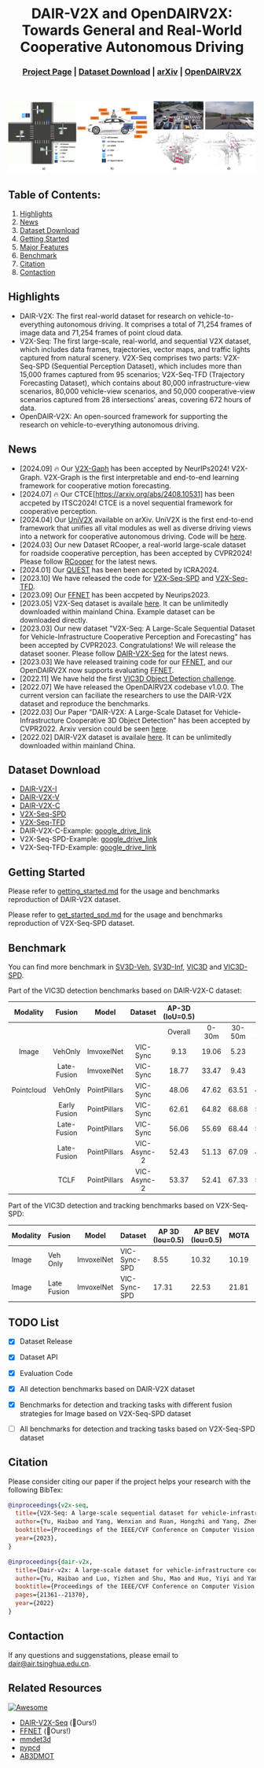 <div align="center">   
  
# DAIR-V2X and OpenDAIRV2X: Towards General and Real-World Cooperative Autonomous Driving

</div>

<h3 align="center">
    <a href="https://thudair.baai.ac.cn/index">Project Page</a> |
    <a href="#dataset">Dataset Download</a> |
    <a href="https://arxiv.org/abs/2204.05575">arXiv</a> |
    <a href="https://github.com/AIR-THU/DAIR-V2X/">OpenDAIRV2X</a> 
</h3>

<br><br>
![teaser](resources/deployment-visual.png)

## Table of Contents:
1. [Highlights](#high)
2. [News](#news)
3. [Dataset Download](#dataset)
4. [Getting Started](#start)
5. [Major Features](#features)
6. [Benchmark](#benchmark)
7. [Citation](#citation)
8. [Contaction](#contaction)

## Highlights <a name="high"></a>
- DAIR-V2X: The first real-world dataset for research on vehicle-to-everything autonomous driving. It comprises a total of 71,254 frames of image data and 71,254 frames of point cloud data.
- V2X-Seq:  The first large-scale, real-world, and sequential V2X dataset, which includes data frames, trajectories, vector maps, and traffic lights captured from natural scenery.  V2X-Seq comprises two parts: V2X-Seq-SPD (Sequential Perception Dataset), which includes more than 15,000 frames captured from 95 scenarios; V2X-Seq-TFD (Trajectory Forecasting Dataset), which contains about 80,000 infrastructure-view scenarios, 80,000 vehicle-view scenarios, and 50,000 cooperative-view scenarios captured from 28 intersections' areas, covering 672 hours of data.
- OpenDAIR-V2X: An open-sourced framework for supporting the research on  vehicle-to-everything autonomous driving.

## News <a name="news"></a>
* [2024.09] 🔥 Our [V2X-Gaph](https://github.com/AIR-THU/V2X-Graph) has been accepted by NeurIPs2024! V2X-Graph. V2X-Graph is the first interpretable and end-to-end learning framework for cooperative motion forecasting.
* [2024.07] 🔥 Our CTCE[https://arxiv.org/abs/2408.10531] has been accpeted by ITSC2024! CTCE is a novel sequential framework for cooperative perception. 
* [2024.04] Our [UniV2X](https://arxiv.org/abs/2404.00717) available on arXiv. UniV2X is the first end-to-end framework that unifies all vital modules as well as diverse driving views into a network for cooperative autonomous driving. Code will be [here](https://github.com/AIR-THU/UniV2X).
* [2024.03] Our new Dataset RCooper, a real-world large-scale dataset for roadside cooperative perception, has been accepted by CVPR2024! Please follow [RCooper](https://github.com/AIR-THU/DAIR-RCooper) for the latest news.
* [2024.01] Our [QUEST](https://arxiv.org/abs/2308.01804) has been been accpeted by ICRA2024.
* [2023.10] We have released the code for [V2X-Seq-SPD](https://github.com/AIR-THU/DAIR-V2X) and [V2X-Seq-TFD](https://github.com/AIR-THU/DAIR-V2X-Seq).
* [2023.09] Our [FFNET](https://github.com/haibao-yu/FFNet-VIC3D) has been accpeted by Neurips2023.
* [2023.05] V2X-Seq dataset is availale [here](https://thudair.baai.ac.cn/index). It can be unlimitedly downloaded within mainland China. Example dataset can be downloaded directly.
* [2023.03] Our new dataset "V2X-Seq: A Large-Scale Sequential Dataset for Vehicle-Infrastructure Cooperative Perception and Forecasting" has been accepted by CVPR2023. Congratulations! We will release the dataset sooner. Please follow [DAIR-V2X-Seq](https://github.com/AIR-THU/DAIR-V2X-Seq) for the latest news.
* [2023.03] We have released training code for our [FFNET](https://github.com/haibao-yu/FFNet-VIC3D), and our OpenDAIRV2X now supports evaluating [FFNET](https://github.com/haibao-yu/FFNet-VIC3D).
* [2022.11] We have held the first [VIC3D Object Detection challenge](https://aistudio.baidu.com/aistudio/competition/detail/522/0/introduction). 
* [2022.07] We have released the OpenDAIRV2X codebase v1.0.0.
  The current version can faciliate the researchers to use the DAIR-V2X dataset and reproduce the benchmarks.
* [2022.03] Our Paper "DAIR-V2X: A Large-Scale Dataset for Vehicle-Infrastructure Cooperative 3D Object Detection" has been accepted by CVPR2022.
  Arxiv version could be seen [here](https://arxiv.org/abs/2204.05575).
* [2022.02] DAIR-V2X dataset is availale [here](https://thudair.baai.ac.cn/index).
  It can be unlimitedly downloaded within mainland China. 

## Dataset Download <a name="dataset"></a>
 - [DAIR-V2X-I](https://thudair.baai.ac.cn/roadtest)
 - [DAIR-V2X-V](https://thudair.baai.ac.cn/cartest)
 - [DAIR-V2X-C](https://thudair.baai.ac.cn/coop-forecast)
 - [V2X-Seq-SPD](https://thudair.baai.ac.cn/coop-forecast)
 - [V2X-Seq-TFD](https://thudair.baai.ac.cn/cooplocus)
 - DAIR-V2X-C-Example: [google_drive_link](https://drive.google.com/file/d/1y8bGwI63TEBkDEh2JU_gdV7uidthSnoe/view?usp=drive_link)
 - V2X-Seq-SPD-Example: [google_drive_link](https://drive.google.com/file/d/1gjOmGEBMcipvDzu2zOrO9ex_OscUZMYY/view?usp=drive_link)
 - V2X-Seq-TFD-Example: [google_drive_link](https://drive.google.com/file/d/1-Ri92z6rkH14vAOFOx5xhfzvFxBptgAA/view?usp=sharing)

## Getting Started <a name="start"></a>
Please refer to [getting_started.md](docs/get_started.md) for the usage and benchmarks reproduction of DAIR-V2X dataset.

Please refer to [get_started_spd.md](docs/get_started_spd.md) for the usage and benchmarks reproduction of V2X-Seq-SPD dataset.

## Benchmark <a name="benchmark"></a>

You can find more benchmark in [SV3D-Veh](configs/sv3d-veh), [SV3D-Inf](configs/sv3d-inf), [VIC3D](configs/vic3d) and [VIC3D-SPD](configs/vic3d-spd/). 

Part of the VIC3D detection benchmarks based on DAIR-V2X-C dataset:

| Modality  | Fusion  | Model      | Dataset   | AP-3D (IoU=0.5)  |        |        |         | AP-BEV (IoU=0.5)  |       |        |         |   AB   |
| :-------: | :-----: | :--------: | :-------: | :----: | :----: | :----: | :-----: | :-----: | :---: | :----: | :-----: | :----: |
|           |         |            |           | Overall | 0-30m | 30-50m | 50-100m | Overall | 0-30m | 30-50m | 50-100m |        |
| Image     | VehOnly | ImvoxelNet | VIC-Sync  |    9.13   | 19.06         | 5.23  | 0.41   | 10.96   | 21.93           | 7.28  | 0.78   | 0     |
|       | Late-Fusion | ImvoxelNet | VIC-Sync  |   18.77   | 33.47         | 9.43  | 8.62    | 24.85   | 39.49           | 14.68  | 14.96   | 309.38|                    
|Pointcloud | VehOnly | PointPillars | VIC-Sync | 48.06  | 47.62 | 63.51  | 44.37   | 52.24   | 30.55 | 66.03  |  48.36  | 0      |     
|  | Early Fusion | PointPillars | VIC-Sync    | 62.61                    | 64.82                  | 68.68                   | 56.57                    | 68.91                     | 68.92                   | 73.64                    | 65.66                     | 1382275.75 |
|       | Late-Fusion | PointPillars | VIC-Sync | 56.06  | 55.69 | 68.44  | 53.60   | 62.06   | 61.52 | 72.53  | 60.57   | 478.61 |                                                     
|       | Late-Fusion | PointPillars |VIC-Async-2| 52.43 | 51.13 | 67.09  | 49.86   | 58.10   | 57.23 | 70.86  | 55.78   | 478.01 |
|       | TCLF        | PointPillars |VIC-Async-2| 53.37 | 52.41 | 67.33  | 50.87   | 59.17   | 58.25 | 71.20  | 57.43   | 897.91 |

Part of the VIC3D detection and tracking benchmarks based on V2X-Seq-SPD:

| Modality | Fusion      | Model       | Dataset      | AP 3D (Iou=0.5) | AP BEV (Iou=0.5) | MOTA   | MOTP   | AMOTA  | AMOTP  | IDs | AB(Byte) |                                                                                        
|----------|-------------|-------------|--------------|-----------------|------------------|--------|--------|--------|--------|-----|----------|
| Image    | Veh Only    | ImvoxelNet  | VIC-Sync-SPD | 8.55            | 10.32            | 10.19 | 57.83 | 1.36 | 14.75 | 4   |          |
| Image    | Late Fusion | ImvoxelNet  | VIC-Sync-SPD | 17.31           | 22.53            | 21.81 | 56.67 | 6.22 | 25.24 | 47  | 3300     |


## TODO List <a name="TODO List"></a>
- [x] Dataset Release
- [x] Dataset API
- [x] Evaluation Code
- [x] All detection benchmarks based on DAIR-V2X dataset
- [x] Benchmarks for detection and tracking tasks with different fusion strategies for Image based on V2X-Seq-SPD dataset
- [ ] All benchmarks for detection and tracking tasks based on V2X-Seq-SPD dataset


## Citation <a name="citation"></a>
Please consider citing our paper if the project helps your research with the following BibTex:
```bibtex
@inproceedings{v2x-seq,
  title={V2X-Seq: A large-scale sequential dataset for vehicle-infrastructure cooperative perception and forecasting},
  author={Yu, Haibao and Yang, Wenxian and Ruan, Hongzhi and Yang, Zhenwei and Tang, Yingjuan and Gao, Xu and Hao, Xin and Shi, Yifeng and Pan, Yifeng and Sun, Ning and Song, Juan and Yuan, Jirui and Luo, Ping and Nie, Zaiqing},
  booktitle={Proceedings of the IEEE/CVF Conference on Computer Vision and Pattern Recognition},
  year={2023},
}
```
```bibtex
@inproceedings{dair-v2x,
  title={Dair-v2x: A large-scale dataset for vehicle-infrastructure cooperative 3d object detection},
  author={Yu, Haibao and Luo, Yizhen and Shu, Mao and Huo, Yiyi and Yang, Zebang and Shi, Yifeng and Guo, Zhenglong and Li, Hanyu and Hu, Xing and Yuan, Jirui and Nie, Zaiqing},
  booktitle={Proceedings of the IEEE/CVF Conference on Computer Vision and Pattern Recognition},
  pages={21361--21370},
  year={2022}
}
```

## Contaction <a name="contaction"></a>

If any questions and suggenstations, please email to dair@air.tsinghua.edu.cn. 

## Related Resources

[![Awesome](https://awesome.re/badge.svg)](https://awesome.re)

- [DAIR-V2X-Seq](https://github.com/AIR-THU/DAIR-V2X-Seq) (:rocket:Ours!)
- [FFNET](https://github.com/haibao-yu/FFNet-VIC3D) (:rocket:Ours!)
- [mmdet3d](https://github.com/open-mmlab/mmdetection3d)
- [pypcd](https://github.com/dimatura/pypcd)
- [AB3DMOT](https://github.com/xinshuoweng/AB3DMOT)


